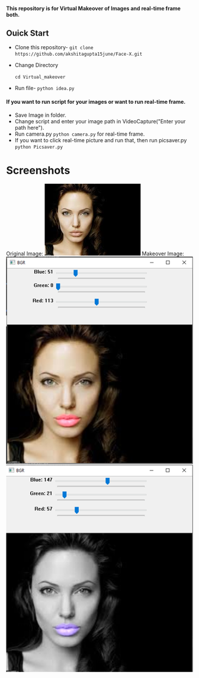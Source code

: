 #### This repository is for Virtual Makeover of Images and real-time frame both.
## Ouick Start
- Clone this repository-
`git clone https://github.com/akshitagupta15june/Face-X.git`
- Change Directory

  `cd Virtual_makeover`
- Run file-
`python idea.py`

#### If you want to run script for your images or want to run real-time frame.
- Save Image in folder.
- Change script and enter your image path in VideoCapture("Enter your path here").
- Run camera.py `python camera.py` for real-time frame.
- If you want to click real-time picture and run that, then run picsaver.py ` python Picsaver.py`

# Screenshots
Original Image:
![Capture](images/img.png)
Makeover Image:
![Capture2](images/1.jpg)
![Capture3](images/2.jpg)
